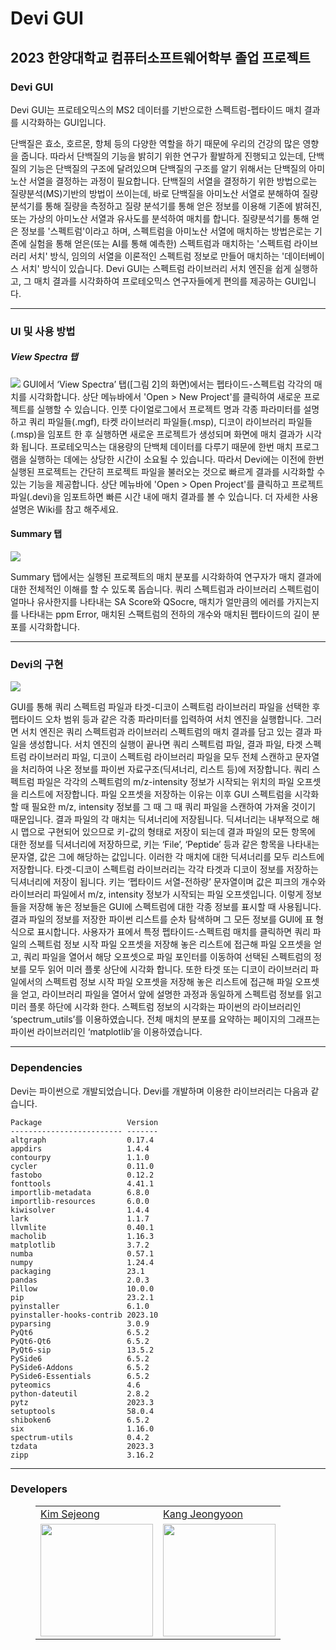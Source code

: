 # Devi GUI
2023 한양대학교 컴퓨터소프트웨어학부 졸업 프로젝트
---

### Devi GUI
  Devi GUI는 프로테오믹스의 MS2 데이터를 기반으로한 스펙트럼-펩타이드 매치 결과를 시각화하는 GUI입니다.

단백질은 효소, 호르몬, 항체 등의 다양한 역할을 하기 때문에 우리의 건강의 많은 영향을 줍니다. 따라서 단백질의 기능을 밝히기 위한 연구가 활발하게 진행되고 있는데, 단백질의 기능은 단백질의 구조에 달려있으며 단백질의 구조를 알기 위해서는 단백질의 아미노산 서열을 결정하는 과정이 필요합니다.
단백질의 서열을 결정하기 위한 방법으로는 질량분석(MS)기반의 방법이 쓰이는데, 바로 단백질을 아미노산 서열로 분해하여 질량분석기를 통해 질량을 측정하고 질량 분석기를 통해 얻은 정보를 이용해 기존에 밝혀진, 또는 가상의 아미노산 서열과 유사도를 분석하여 매치를 합니다. 질량분석기를 통해 얻은 정보를 '스펙트럼'이라고 하며, 스펙트럼을 아미노산 서열에 매치하는 방법은로는 기존에 실험을 통해 얻은(또는 AI를 통해 예측한) 스펙트럼과 매치하는 '스펙트럼 라이브러리 서치' 방식, 임의의 서열을 이론적인 스펙트럼 정보로 만들어 매치하는 '데이터베이스 서치' 방식이 있습니다.
Devi GUI는 스펙트럼 라이브러리 서치 엔진을 쉽게 실행하고, 그 매치 결과를 시각화하여 프로테오믹스 연구자들에게 편의를 제공하는 GUI입니다.

---
### UI 및 사용 방법

##### View Spectra 탭
![](https://velog.velcdn.com/images/clean01/post/8649dc1c-b592-41a0-be1b-8295a52e1c42/image.png)
  GUI에서 ‘View Spectra’ 탭([그림 2]의 화면)에서는 펩타이드-스펙트럼 각각의 매치를 시각화합니다.
 상단 메뉴바에서 'Open > New Project'를 클릭하여 새로운 프로젝트를 실행할 수 있습니다. 인풋 다이얼로그에서 프로젝트 명과 각종 파라미터를 설명하고 쿼리 파일들(.mgf), 타켓 라이브러리 파일들(.msp), 디코이 라이브러리 파일들(.msp)을 임포트 한 후 실행하면 새로운 프로젝트가 생성되며 화면에 매치 결과가 시각화 됩니다.
 프로테오믹스는 대용량의 단백체 데이터를 다루기 때문에 한번 매치 프로그램을 실행하는 데에는 상당한 시간이 소요될 수 있습니다. 따라서 Devi에는 이전에 한번 실행된 프로젝트는 간단히 프로젝트 파일을 불러오는 것으로 빠르게 결과를 시각화할 수 있는 기능을 제공합니다. 상단 메뉴바에 'Open > Open Project'를 클릭하고 프로젝트 파일(.devi)을 임포트하면 빠른 시간 내에 매치 결과를 볼 수 있습니다.
더 자세한 사용 설명은 Wiki를 참고 해주세요.

#### Summary 탭
![](https://velog.velcdn.com/images/clean01/post/b5d75e18-f1ef-4d8a-b3a2-5a4859701d27/image.png)

Summary 탭에서는 실행된 프로젝트의 매치 분포를 시각화하여 연구자가 매치 결과에 대한 전체적인 이해를 할 수 있도록 돕습니다.
쿼리 스펙트럼과 라이브러리 스펙트럼이 얼마나 유사한지를 나타내는 SA Score와 QSocre, 매치가 얼만큼의 에러를 가지는지를 나타내는 ppm Error, 매치된 스팩트럼의 전하의 개수와 매치된 펩타이드의 길이 분포를 시각화합니다.


---
### Devi의 구현
![](https://velog.velcdn.com/images/clean01/post/87a6bccd-dd61-4263-be68-9ce0e86c80c8/image.png)


  GUI를 통해 쿼리 스펙트럼 파일과 타겟-디코이 스펙트럼 라이브러리 파일을 선택한 후 펩타이드 오차 범위 등과 같은 각종 파라미터를 입력하여 서치 엔진을 실행합니다. 그러면 서치 엔진은 쿼리 스펙트럼과 라이브러리 스펙트럼의 매치 결과를 담고 있는 결과 파일을 생성합니다.
  서치 엔진의 실행이 끝나면 쿼리 스펙트럼 파일, 결과 파일, 타겟 스펙트럼 라이브러리 파일, 디코이 스펙트럼 라이브러리 파일을 모두 전체 스캔하고 문자열을 처리하여 나온 정보를 파이썬 자료구조(딕셔너리, 리스트 등)에 저장합니다. 쿼리 스펙트럼 파일은 각각의 스펙트럼의 m/z-intensity 정보가 시작되는 위치의 파일 오프셋을 리스트에 저장합니다. 파일 오프셋을 저장하는 이유는 이후 GUI 스펙트럼을 시각화 할 때 필요한 m/z, intensity 정보를 그 때 그 때 쿼리 파일을 스캔하여 가져올 것이기 때문입니다. 결과 파일의 각 매치는 딕셔너리에 저장됩니다. 딕셔너리는 내부적으로 해시 맵으로 구현되어 있으므로 키-값의 형태로 저장이 되는데 결과 파일의 모든 항목에 대한 정보를 딕셔너리에 저장하므로, 키는 ‘File’, ‘Peptide’ 등과 같은 항목을 나타내는 문자열, 값은 그에 해당하는 값입니다. 이러한 각 매치에 대한 딕셔너리를 모두 리스트에 저장합니다. 타겟-디코이 스펙트럼 라이브러리는 각각 타겟과 디코이 정보를 저장하는 딕셔너리에 저장이 됩니다. 키는 ‘펩타이드 서열-전하량’ 문자열이며 값은 피크의 개수와 라이브러리 파일에서 m/z, intensity 정보가 시작되는 파일 오프셋입니다.
  이렇게 정보들을 저장해 놓은 정보들은 GUI에 스펙트럼에 대한 각종 정보를 표시할 때 사용됩니다. 결과 파일의 정보를 저장한 파이썬 리스트를 순차 탐색하며 그 모든 정보를 GUI에 표 형식으로 표시합니다. 사용자가 표에서 특정 펩타이드-스펙트럼 매치를 클릭하면 쿼리 파일의 스펙트럼 정보 시작 파일 오프셋을 저장해 놓은 리스트에 접근해 파일 오프셋을 얻고, 쿼리 파일을 열어서 해당 오프셋으로 파일 포인터를 이동하여 선택된 스펙트럼의 정보를 모두 읽어 미러 플롯 상단에 시각화 합니다. 또한 타겟 또는 디코이 라이브러리 파일에서의 스펙트럼 정보 시작 파일 오프셋을 저장해 놓은 리스트에 접근해 파일 오프셋을 얻고, 라이브러리 파일을 열어서 앞에 설명한 과정과 동일하게 스펙트럼 정보를 읽고 미러 플롯 하단에 시각화 한다. 스펙트럼 정보의 시각화는 파이썬의 라이브러리인 ‘spectrum_utils’를 이용하였습니다.
 전체 매치의 분포를 요약하는 페이지의 그래프는 파이썬 라이브러리인 ‘matplotlib’을 이용하였습니다.

---

### Dependencies
Devi는 파이썬으로 개발되었습니다.
Devi를 개발하며 이용한 라이브러리는 다음과 같습니다.
```
Package                   Version
------------------------- -------
altgraph                  0.17.4
appdirs                   1.4.4
contourpy                 1.1.0
cycler                    0.11.0
fastobo                   0.12.2
fonttools                 4.41.1
importlib-metadata        6.8.0
importlib-resources       6.0.0
kiwisolver                1.4.4
lark                      1.1.7
llvmlite                  0.40.1
macholib                  1.16.3
matplotlib                3.7.2
numba                     0.57.1
numpy                     1.24.4
packaging                 23.1
pandas                    2.0.3
Pillow                    10.0.0
pip                       23.2.1
pyinstaller               6.1.0
pyinstaller-hooks-contrib 2023.10
pyparsing                 3.0.9
PyQt6                     6.5.2
PyQt6-Qt6                 6.5.2
PyQt6-sip                 13.5.2
PySide6                   6.5.2
PySide6-Addons            6.5.2
PySide6-Essentials        6.5.2
pyteomics                 4.6
python-dateutil           2.8.2
pytz                      2023.3
setuptools                58.0.4
shiboken6                 6.5.2
six                       1.16.0
spectrum-utils            0.4.2
tzdata                    2023.3
zipp                      3.16.2
```

---

### Developers

<figure>
    <table>
      <tr>
        <td><a href="https://github.com/clean2001">Kim Sejeong</a></td>
        <td><a href="https://github.com/kkang0">Kang Jeongyoon</a></td>
      </tr>
      <tr>
        <td><img src="https://avatars.githubusercontent.com/u/64718002?v=4" width="180px"/></td>
        <td><img src="https://avatars.githubusercontent.com/u/124678039?v=4" width="180px"/></td>
      </tr>
    </table>
</figure>
